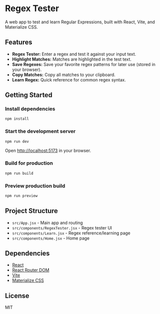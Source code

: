 # Regex Tester

A web app to test and learn Regular Expressions, built with React, Vite, and Materialize CSS.

## Features

- **Regex Tester:** Enter a regex and test it against your input text.
- **Highlight Matches:** Matches are highlighted in the test text.
- **Save Regexes:** Save your favorite regex patterns for later use (stored in your browser).
- **Copy Matches:** Copy all matches to your clipboard.
- **Learn Regex:** Quick reference for common regex syntax.

## Getting Started

### Install dependencies

```sh
npm install
```

### Start the development server

```sh
npm run dev
```

Open [http://localhost:5173](http://localhost:5173) in your browser.

### Build for production

```sh
npm run build
```

### Preview production build

```sh
npm run preview
```

## Project Structure

- `src/App.jsx` - Main app and routing
- `src/components/RegexTester.jsx` - Regex tester UI
- `src/components/Learn.jsx` - Regex reference/learning page
- `src/components/Home.jsx` - Home page

## Dependencies

- [React](https://react.dev/)
- [React Router DOM](https://reactrouter.com/)
- [Vite](https://vitejs.dev/)
- [Materialize CSS](https://materializecss.com/)

## License

MIT